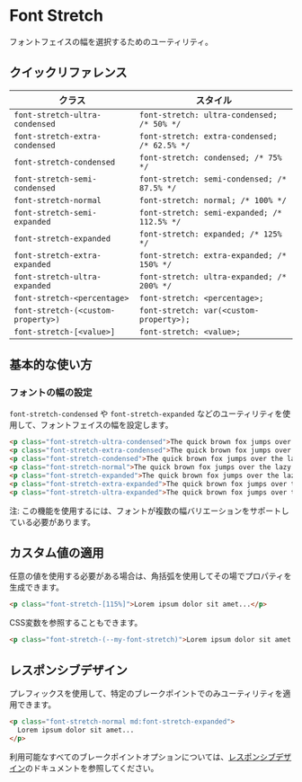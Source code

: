 # Font Stretch

フォントフェイスの幅を選択するためのユーティリティ。

## クイックリファレンス

| クラス | スタイル |
|-------|--------|
| `font-stretch-ultra-condensed` | `font-stretch: ultra-condensed; /* 50% */` |
| `font-stretch-extra-condensed` | `font-stretch: extra-condensed; /* 62.5% */` |
| `font-stretch-condensed` | `font-stretch: condensed; /* 75% */` |
| `font-stretch-semi-condensed` | `font-stretch: semi-condensed; /* 87.5% */` |
| `font-stretch-normal` | `font-stretch: normal; /* 100% */` |
| `font-stretch-semi-expanded` | `font-stretch: semi-expanded; /* 112.5% */` |
| `font-stretch-expanded` | `font-stretch: expanded; /* 125% */` |
| `font-stretch-extra-expanded` | `font-stretch: extra-expanded; /* 150% */` |
| `font-stretch-ultra-expanded` | `font-stretch: ultra-expanded; /* 200% */` |
| `font-stretch-<percentage>` | `font-stretch: <percentage>;` |
| `font-stretch-(<custom-property>)` | `font-stretch: var(<custom-property>);` |
| `font-stretch-[<value>]` | `font-stretch: <value>;` |

## 基本的な使い方

### フォントの幅の設定

`font-stretch-condensed` や `font-stretch-expanded` などのユーティリティを使用して、フォントフェイスの幅を設定します。

```html
<p class="font-stretch-ultra-condensed">The quick brown fox jumps over the lazy dog.</p>
<p class="font-stretch-extra-condensed">The quick brown fox jumps over the lazy dog.</p>
<p class="font-stretch-condensed">The quick brown fox jumps over the lazy dog.</p>
<p class="font-stretch-normal">The quick brown fox jumps over the lazy dog.</p>
<p class="font-stretch-expanded">The quick brown fox jumps over the lazy dog.</p>
<p class="font-stretch-extra-expanded">The quick brown fox jumps over the lazy dog.</p>
<p class="font-stretch-ultra-expanded">The quick brown fox jumps over the lazy dog.</p>
```

注: この機能を使用するには、フォントが複数の幅バリエーションをサポートしている必要があります。

## カスタム値の適用

任意の値を使用する必要がある場合は、角括弧を使用してその場でプロパティを生成できます。

```html
<p class="font-stretch-[115%]">Lorem ipsum dolor sit amet...</p>
```

CSS変数を参照することもできます。

```html
<p class="font-stretch-(--my-font-stretch)">Lorem ipsum dolor sit amet...</p>
```

## レスポンシブデザイン

プレフィックスを使用して、特定のブレークポイントでのみユーティリティを適用できます。

```html
<p class="font-stretch-normal md:font-stretch-expanded">
  Lorem ipsum dolor sit amet...
</p>
```

利用可能なすべてのブレークポイントオプションについては、[レスポンシブデザイン](/docs/responsive-design)のドキュメントを参照してください。
